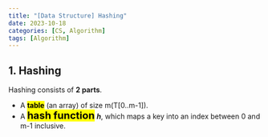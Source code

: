 ```yaml
---
title: "[Data Structure] Hashing"
date: 2023-10-18
categories: [CS, Algorithm]
tags: [Algorithm]
---
```


## 1. Hashing

Hashing consists of **2 parts**.

- A <span style="font-weight: bold; background-color: yellow; color: black;">table</span> (an array) of size m(T[0..m-1]).
- A <span style="font-weight: bold; background-color: yellow; font-size: 20px; color: black;">hash function</span> ***h***, which maps a key into an index between 0 and m-1 inclusive.

